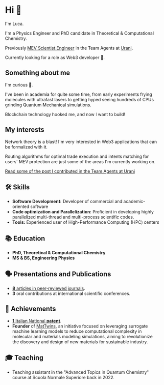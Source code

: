 # Hi 👋 

I'm Luca.

I'm a Physics Engineer and PhD candidate in Theoretical & Computational Chemistry.

Previously [MEV Scientist Engineer](https://www.urani.trade/blog/godspeed) in the Team Agents at [Urani](https://github.com/urani-trade).

Currently looking for a role as Web3 developer 🚀.

## Something about me 

I'm curious 🙂.

I've been in academia for quite some time, from early experiments frying molecules with ultrafast lasers to getting hyped seeing hundreds of CPUs grinding Quantum Mechanical simulations. 

Blockchain technology hooked me, and now I want to build! 

## My interests

Network theory is a blast! I'm very interested in Web3 applications that can be formalized with it.

Routing algorithms for optimal trade execution and intents matching for users' MEV protection are just some of the areas I'm currently working on.

[Read some of the post I contributed in the Team Agents at Urani](https://www.urani.trade/blog)


## 🛠 Skills

- **Software Development:** Developer of commercial and academic-oriented software
- **Code optimization and Parallelization:** Proficient in developing highly parallelized multi-thread and multi-process scientific codes.
- **Tools:** Experienced user of High-Performance Computing (HPC) centers

## 📚 Education

- **PhD, Theoretical & Computational Chemistry** 
- **MS & BS, Engineering Physics**

## 🗣️ Presentations and Publications

- [**8** articles in peer-reviewed journals](https://scholar.google.com/citations?user=SsTwaqEAAAAJ&hl=en&oi=ao).
- **3** oral contributions at international scientific conferences.

## 🎯 Achievements
- [**1** Italian National **patent**](https://patentscope.wipo.int/search/en/detail.jsf?docId=WO2024033744&_cid=P12-M5QLKW-67125-1).
- **Founder** of [MatTwins](https://sites.google.com/view/matwins/home), an initiative focused on leveraging surrogate machine learning models to reduce computational complexity in molecular and materials modeling simulations, aiming to revolutionize the discovery and design of new materials for sustainable industry.

## 🎓 Teaching

- Teaching assistant in the "Advanced Topics in Quantum Chemistry" course at Scuola Normale Superiore back in 2022.

